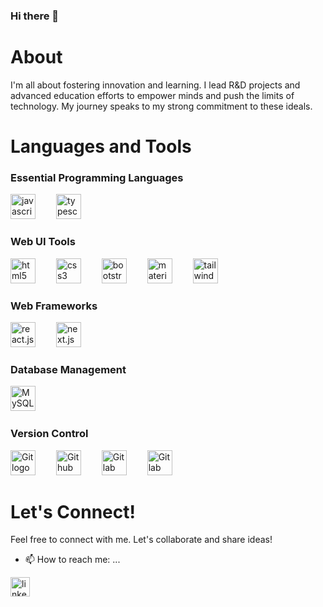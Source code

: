 ### Hi there 👋

# About

I'm all about fostering innovation and learning. I lead R&D projects and advanced education efforts to empower minds and push the limits of technology. My journey speaks to my strong commitment to these ideals.

<!--
**amitbilapatte/amitbilapatte** is a ✨ _special_ ✨ repository because its `README.md` (this file) appears on your GitHub profile.

Here are some ideas to get you started:

- 🔭 I’m currently working on ...
- 🌱 I’m currently learning ...
- 👯 I’m looking to collaborate on ...
- 🤔 I’m looking for help with ...
- 💬 Ask me about ...
- 📫 How to reach me: ...
- 😄 Pronouns: ...
- ⚡ Fun fact: ...
-->



# Languages and Tools
### Essential Programming Languages
<div align="left">
  <img src="https://cdn.jsdelivr.net/gh/devicons/devicon/icons/javascript/javascript-original.svg" height="40" alt="javascript logo" title="Javascript"  />
  <img width="25" />
  <img src="https://cdn.jsdelivr.net/gh/devicons/devicon/icons/typescript/typescript-original.svg" height="40" alt="typescript logo" title="Typescript"  />
  <img width="25" />
</div>

### Web UI Tools
<div align="left">
  <img src="https://cdn.jsdelivr.net/gh/devicons/devicon/icons/html5/html5-original.svg" height="40" alt="html5 logo" title="HTML5"  />
  <img width="25" />
  <img src="https://cdn.jsdelivr.net/gh/devicons/devicon/icons/css3/css3-original.svg" height="40" alt="css3 logo" title="CSS3"  />
  <img width="25" />
  <img src="https://cdn.jsdelivr.net/gh/devicons/devicon/icons/bootstrap/bootstrap-original.svg" height="40" alt="bootstrap logo" title="Bootstrap" />
  <img width="25" />
  <img src="https://cdn.jsdelivr.net/gh/devicons/devicon/icons/materialui/materialui-original.svg" height="40" alt="material ui logo" title="Material UI" />
  <img width="25" />
  <img src="https://cdn.jsdelivr.net/gh/devicons/devicon/icons/tailwindcss/tailwindcss-plain.svg" height="40" alt="tailwind css logo" title="Tailwind CSS"  />
  <img width="25" />
</div>

### Web Frameworks
<div align="left">
  <img src="https://cdn.jsdelivr.net/gh/devicons/devicon/icons/react/react-original.svg" height="40" alt="react.js logo" title="React.Js" />
  <img width="25" />
  <img src="https://cdn.jsdelivr.net/gh/devicons/devicon/icons/nextjs/nextjs-original.svg" height="40" alt="next.js logo" title="Next.Js" />
  <img width="25" />
</div>

### Database Management
<div align="left">
  <img src="https://cdn.jsdelivr.net/gh/devicons/devicon/icons/mysql/mysql-plain.svg" height="40" alt="MySQL logo" title="MySQL" />
  <img width="25" />
</div>

### Version Control
<div align="left">
  <img src="https://cdn.jsdelivr.net/gh/devicons/devicon/icons/git/git-original.svg" height="40" alt="Git logo" title="Git" />
  <img width="25" />
  <img src="https://cdn.jsdelivr.net/gh/devicons/devicon/icons/github/github-original.svg" height="40" alt="Github logo" title="Github" />
  <img width="25" />
  <img src="https://cdn.jsdelivr.net/gh/devicons/devicon/icons/gitlab/gitlab-original.svg" height="40" alt="Gitlab logo" title="Gitlab" />
  <img width="25" />
   <img  src="https://cdn.jsdelivr.net/gh/devicons/devicon/icons/docker/docker-plain-wordmark.svg" height="40" alt="Gitlab logo" title="Gitlab" />
  <img width="25" />          
          
</div>

# Let's Connect!
Feel free to connect with me. Let's collaborate and share ideas!

- 📫 How to reach me: ...
<div align="left">
  <a href="https://linkedin.com/in/amitbilapatte" target="_blank">
    <img src="https://img.shields.io/badge/LinkedIn-blue?logo=linkedin&logoColor=white&labelColor=&style=for-the-badge" height="31" alt="linkedin logo"  />
  </a>
</div>
